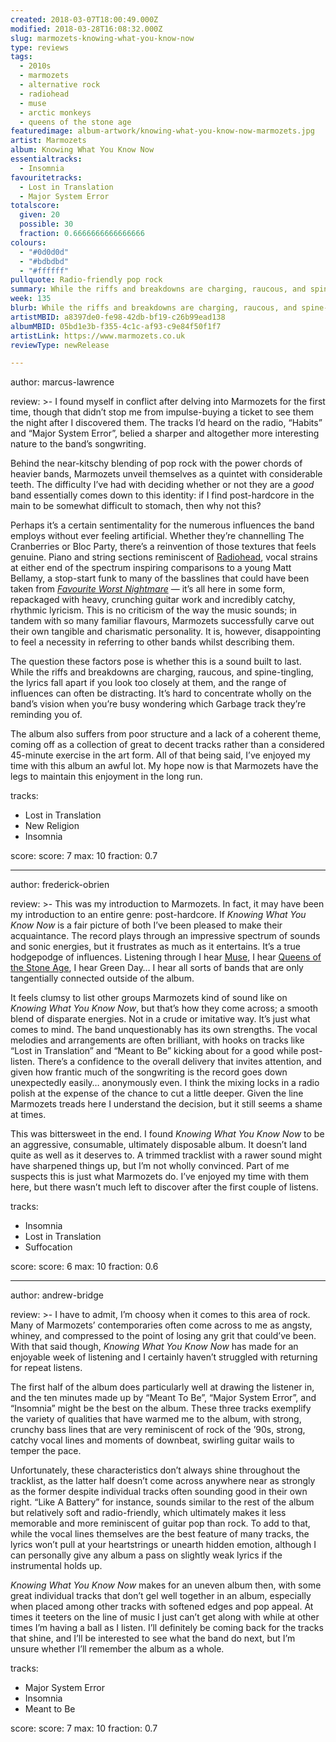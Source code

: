 ```yaml
---
created: 2018-03-07T18:00:49.000Z
modified: 2018-03-28T16:08:32.000Z
slug: marmozets-knowing-what-you-know-now
type: reviews
tags:
  - 2010s
  - marmozets
  - alternative rock
  - radiohead
  - muse
  - arctic monkeys
  - queens of the stone age
featuredimage: album-artwork/knowing-what-you-know-now-marmozets.jpg
artist: Marmozets
album: Knowing What You Know Now
essentialtracks:
  - Insomnia
favouritetracks:
  - Lost in Translation
  - Major System Error
totalscore:
  given: 20
  possible: 30
  fraction: 0.6666666666666666
colours:
  - "#0d0d0d"
  - "#bdbdbd"
  - "#ffffff"
pullquote: Radio-friendly pop rock
summary: While the riffs and breakdowns are charging, raucous, and spine-tingling, the lyrics fall apart if you look too closely at them, and the range of influences can often be distracting. It’s hard to concentrate wholly on the band’s vision when you’re busy wondering which Garbage track they’re reminding you of.
week: 135
blurb: While the riffs and breakdowns are charging, raucous, and spine-tingling, the range of influences can often be distracting. There's no clear vision.
artistMBID: a8397de0-fe98-42db-bf19-c26b99ead138
albumMBID: 05bd1e3b-f355-4c1c-af93-c9e84f50f1f7
artistLink: https://www.marmozets.co.uk
reviewType: newRelease

---
```


author: marcus-lawrence

review: >-
  I found myself in conflict after delving into Marmozets for the first time, though that didn’t stop me from impulse-buying a ticket to see them the night after I discovered them. The tracks I’d heard on the radio, “Habits” and “Major System Error”, belied a sharper and altogether more interesting nature to the band’s songwriting. 
  
  Behind the near-kitschy blending of pop rock with the power chords of heavier bands, Marmozets unveil themselves as a quintet with considerable teeth. The difficulty I’ve had with deciding whether or not they are a *good* band essentially comes down to this identity: if I find post-hardcore in the main to be somewhat difficult to stomach, then why not this?

  Perhaps it’s a certain sentimentality for the numerous influences the band employs without ever feeling artificial. Whether they’re channelling The Cranberries or Bloc Party, there’s a reinvention of those textures that feels genuine. Piano and string sections reminiscent of [Radiohead](/reviews/radiohead-a-moon-shaped-pool/), vocal strains at either end of the spectrum inspiring comparisons to a young Matt Bellamy, a stop-start funk to many of the basslines that could have been taken from [*Favourite Worst Nightmare*](/reviews/arctic-monkeys-favourite-worst-nightmare/) — it’s all here in some form, repackaged with heavy, crunching guitar work and incredibly catchy, rhythmic lyricism. This is no criticism of the way the music sounds; in tandem with so many familiar flavours, Marmozets successfully carve out their own tangible and charismatic personality. It is, however, disappointing to feel a necessity in referring to other bands whilst describing them.

  The question these factors pose is whether this is a sound built to last. While the riffs and breakdowns are charging, raucous, and spine-tingling, the lyrics fall apart if you look too closely at them, and the range of influences can often be distracting. It’s hard to concentrate wholly on the band’s vision when you’re busy wondering which Garbage track they’re reminding you of. 
  
  The album also suffers from poor structure and a lack of a coherent theme, coming off as a collection of great to decent tracks rather than a considered 45-minute exercise in the art form. All of that being said, I’ve enjoyed my time with this album an awful lot. My hope now is that Marmozets have the legs to maintain this enjoyment in the long run.

tracks:
  - Lost in Translation
  - ­­New Religion
  - ­­Insomnia

score:
  score: 7
  max: 10
  fraction: 0.7

---
author: frederick-obrien

review: >-
  This was my introduction to Marmozets. In fact, it may have been my introduction to an entire genre: post-hardcore. If *Knowing What You Know Now* is a fair picture of both I’ve been pleased to make their acquaintance. The record plays through an impressive spectrum of sounds and sonic energies, but it frustrates as much as it entertains. It’s a true hodgepodge of influences. Listening through I hear [Muse](/reviews/muse-origin-of-symmetry/), I hear [Queens of the Stone Age](/reviews/queens-of-the-stone-age-like-clockwork/), I hear Green Day… I hear all sorts of bands that are only tangentially connected outside of the album.

  It feels clumsy to list other groups Marmozets kind of sound like on *Knowing What You Know Now*, but that’s how they come across; a smooth blend of disparate energies. Not in a crude or imitative way. It’s just what comes to mind. The band unquestionably has its own strengths. The vocal melodies and arrangements are often brilliant, with hooks on tracks like “Lost in Translation” and “Meant to Be” kicking about for a good while post-listen. There’s a confidence to the overall delivery that invites attention, and given how frantic much of the songwriting is the record goes down unexpectedly easily… anonymously even. I think the mixing locks in a radio polish at the expense of the chance to cut a little deeper. Given the line Marmozets treads here I understand the decision, but it still seems a shame at times.

  This was bittersweet in the end. I found *Knowing What You Know Now* to be an aggressive, consumable, ultimately disposable album. It doesn’t land quite as well as it deserves to. A trimmed tracklist with a rawer sound might have sharpened things up, but I’m not wholly convinced. Part of me suspects this is just what Marmozets do. I’ve enjoyed my time with them here, but there wasn’t much left to discover after the first couple of listens.

tracks:
  - Insomnia
  - ­­Lost in Translation
  - ­­Suffocation

score:
  score: 6
  max: 10
  fraction: 0.6

---
author: andrew-bridge

review: >-
  I have to admit, I’m choosy when it comes to this area of rock. Many of Marmozets’ contemporaries often come across to me as angsty, whiney, and compressed to the point of losing any grit that could’ve been. With that said though, *Knowing What You Know Now* has made for an enjoyable week of listening and I certainly haven’t struggled with returning for repeat listens. 
  
  The first half of the album does particularly well at drawing the listener in, and the ten minutes made up by “Meant To Be”, “Major System Error”, and “Insomnia” might be the best on the album. These three tracks exemplify the variety of qualities that have warmed me to the album, with strong, crunchy bass lines that are very reminiscent of rock of the ’90s, strong, catchy vocal lines and moments of downbeat, swirling guitar wails to temper the pace.

  Unfortunately, these characteristics don’t always shine throughout the tracklist, as the latter half doesn’t come across anywhere near as strongly as the former despite individual tracks often sounding good in their own right. “Like A Battery” for instance, sounds similar to the rest of the album but relatively soft and radio-friendly, which ultimately makes it less memorable and more reminiscent of guitar pop than rock. To add to that, while the vocal lines themselves are the best feature of many tracks, the lyrics won’t pull at your heartstrings or unearth hidden emotion, although I can personally give any album a pass on slightly weak lyrics if the instrumental holds up. 
  
  *Knowing What You Know Now* makes for an uneven album then, with some great individual tracks that don’t gel well together in an album, especially when placed among other tracks with softened edges and pop appeal. At times it teeters on the line of music I just can’t get along with while at other times I’m having a ball as I listen. I’ll definitely be coming back for the tracks that shine, and I’ll be interested to see what the band do next, but I’m unsure whether I’ll remember the album as a whole.

tracks:
  - Major System Error
  - ­­Insomnia
  - ­­Meant to Be
  
score:
  score: 7
  max: 10
  fraction: 0.7
